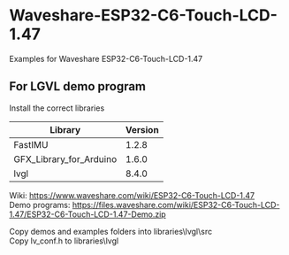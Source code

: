 # Waveshare-ESP32-C6-Touch-LCD-1.47
Examples for Waveshare ESP32-C6-Touch-LCD-1.47

## For LGVL demo program
Install the correct libraries

|  Library                | Version |
|-------------------------|---------|   
| FastIMU                 | 1.2.8   |    
| GFX_Library_for_Arduino	| 1.6.0   |   
| lvgl                   	|	8.4.0   |    


Wiki: https://www.waveshare.com/wiki/ESP32-C6-Touch-LCD-1.47    
Demo programs:  https://files.waveshare.com/wiki/ESP32-C6-Touch-LCD-1.47/ESP32-C6-Touch-LCD-1.47-Demo.zip   
 
Copy demos and examples folders into libraries\lvgl\src   
Copy lv_conf.h to libraries\lvgl
